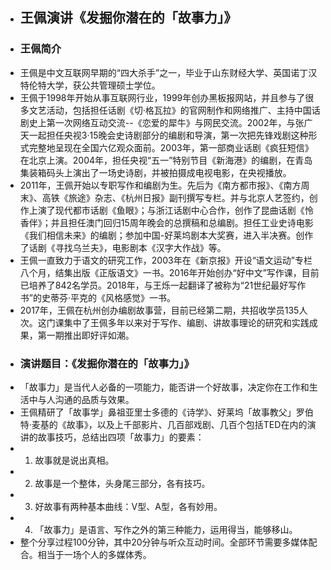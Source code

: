 - ## 王佩演讲《发掘你潜在的「故事力」》
- ### 王佩简介
- 王佩是中文互联网早期的“四大杀手”之一，毕业于山东财经大学、英国诺丁汉特伦特大学，获公共管理硕士学位。
- 王佩于1998年开始从事互联网行业，1999年创办黑板报网站，并且参与了很多文艺活动，包括担任话剧《切·格瓦拉》的官网制作和网络推广、主持中国话剧史上第一次网络互动交流--《恋爱的犀牛》与网民交流。2002年，与张广天一起担任央视3·15晚会史诗剧部分的编剧和导演，第一次把先锋戏剧这种形式完整地呈现在全国六亿观众面前。2003年，第一部商业话剧《疯狂短信》在北京上演。2004年，担任央视“五一”特别节目《新海港》的编剧，在青岛集装箱码头上演出了一场史诗剧，并被拍摄成电视电影，在央视播放。
- 2011年，王佩开始以专职写作和编剧为生。先后为《南方都市报》、《南方周末》、高铁《旅途》杂志、《杭州日报》副刊撰写专栏。并与北京人艺签约，创作上演了现代都市话剧《鱼眼》；与浙江话剧中心合作，创作了昆曲话剧《怜香伴》；并且担任澳门回归15周年晚会的总撰稿和总编剧。担任工业史诗电影《我们相信未来》的编剧；参加中国-好莱坞剧本大奖赛，进入半决赛。创作了话剧《寻找乌兰夫》，电影剧本《汉字大作战》等。
- 王佩一直致力于语文的研究工作，2003年在《新京报》开设“语文运动”专栏八个月，结集出版《正版语文》一书。2016年开始创办“好中文”写作课，目前已培养了842名学员。2018年，与王烁一起翻译了被称为“21世纪最好写作书”的史蒂芬·平克的《风格感觉》一书。
- 2017年，王佩在杭州创办编剧故事营，目前已经第二期，共招收学员135人次。这门课集中了王佩多年以来对于写作、编剧、讲故事理论的研究和实践成果，第一期推出即好评如潮。
- ### 演讲题目：《发掘你潜在的「故事力」》
- 「故事力」是当代人必备的一项能力，能否讲一个好故事，决定你在工作和生活中与人沟通的品质与效果。
- 王佩精研了「故事学」鼻祖亚里士多德的《诗学》、好莱坞「故事教父」罗伯特·麦基的《故事》，以及上千部影片、几百部戏剧、几百个包括TED在内的演讲的故事技巧，总结出四项「故事力」的要素：
- 1. 故事就是说出真相。
- 2. 故事是一个整体，头身尾三部分，各有技巧。
- 3. 好故事有两种基本曲线：V型、A型，各有妙用。
- 4. 「故事力」是语言、写作之外的第三种能力，运用得当，能够移山。
- 整个分享过程100分钟，其中20分钟与听众互动时间。全部环节需要多媒体配合。相当于一场个人的多媒体秀。

